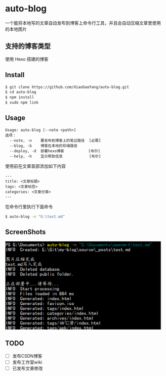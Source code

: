 # auto-blog

一个能将本地写的文章自动发布到博客上命令行工具，并且会自动压缩文章里使用的本地图片

## 支持的博客类型

使用 Hexo 搭建的博客

## Install

```bash
$ git clone https://github.com/XiaoGaoYang/auto-blog.git
$ cd auto-blog
$ npm install
$ sudo npm link
```

## Usage

```
Usage: auto-blog [--note <path>]  
选项：  
  --note, -n    要发布到博客上的笔记路径  [必需]  
  --blog, -b    博客在本地的存储路径
  --deploy, -d  部署hexo博客           [布尔]  
  --help, -h    显示帮助信息            [布尔]  
```

使用前在文章首部添加如下内容
```
---
title: <文章标题>
tags: <文章标签>
categories: <文章分类>
---
```

在命令行里执行下面命令

```bash
$ auto-blog -n "G:\test.md"
```

## ScreenShots

![使用](./screenshots/1.png)

## TODO

+ [ ] 发布CSDN博客
+ [ ] 发布工作室wiki
+ [ ] 已发布文章修改